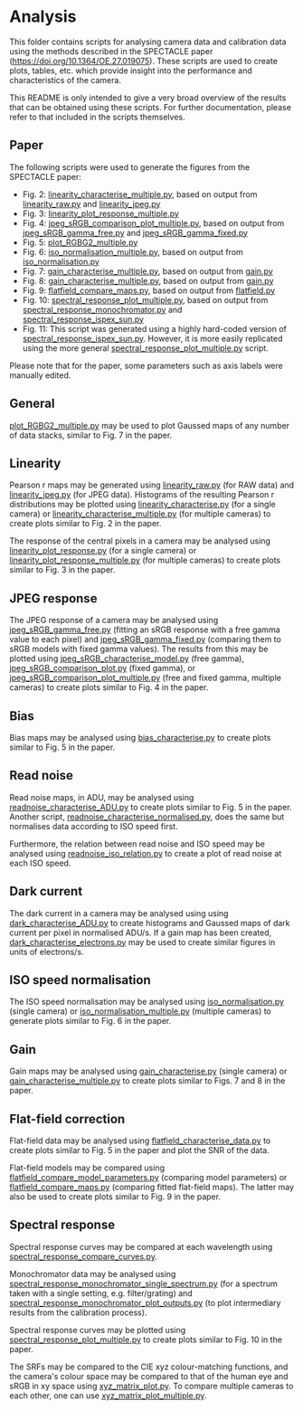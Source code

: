 # Analysis

This folder contains scripts for analysing camera data and calibration data using the methods described in the SPECTACLE paper (https://doi.org/10.1364/OE.27.019075).
These scripts are used to create plots, tables, etc. which provide insight into the performance and characteristics of the camera.

This README is only intended to give a very broad overview of the results that can be obtained using these scripts.
For further documentation, please refer to that included in the scripts themselves.

## Paper

The following scripts were used to generate the figures from the SPECTACLE paper:
* Fig.  2: [linearity_characterise_multiple.py](linearity_characterise_multiple.py), based on output from [linearity_raw.py](linearity_raw.py) and [linearity_jpeg.py](linearity_jpeg.py)
* Fig.  3: [linearity_plot_response_multiple.py](linearity_plot_response_multiple.py)
* Fig.  4: [jpeg_sRGB_comparison_plot_multiple.py](jpeg_sRGB_comparison_plot_multiple.py), based on output from [jpeg_sRGB_gamma_free.py](jpeg_sRGB_gamma_free.py) and [jpeg_sRGB_gamma_fixed.py](jpeg_sRGB_gamma_fixed.py)
* Fig.  5: [plot_RGBG2_multiple.py](plot_RGBG2_multiple.py)
* Fig.  6: [iso_normalisation_multiple.py](iso_normalisation_multiple.py), based on output from [iso_normalisation.py](../calibration/iso_normalisation.py)
* Fig.  7: [gain_characterise_multiple.py](gain_characterise_multiple.py), based on output from [gain.py](../calibration/gain.py)
* Fig.  8: [gain_characterise_multiple.py](gain_characterise_multiple.py), based on output from [gain.py](../calibration/gain.py)
* Fig.  9: [flatfield_compare_maps.py](flatfield_compare_maps.py), based on output from [flatfield.py](../calibration/flatfield.py)
* Fig. 10: [spectral_response_plot_multiple.py](spectral_response_plot_multiple.py), based on output from [spectral_response_monochromator.py](../calibration/spectral_response_monochromator.py) and [spectral_response_ispex_sun.py](../calibration/spectral_response_ispex_sun.py)
* Fig. 11: This script was generated using a highly hard-coded version of [spectral_response_ispex_sun.py](../calibration/spectral_response_ispex_sun.py). However, it is more easily replicated using the more general [spectral_response_plot_multiple.py](spectral_response_plot_multiple.py) script.

Please note that for the paper, some parameters such as axis labels were manually edited.

## General

[plot_RGBG2_multiple.py](plot_RGBG2_multiple.py) may be used to plot Gaussed maps of any number of data stacks, similar to Fig. 7 in the paper.

## Linearity

Pearson r maps may be generated using [linearity_raw.py](linearity_raw.py) (for RAW data) and [linearity_jpeg.py](linearity_jpeg.py) (for JPEG data).
Histograms of the resulting Pearson r distributions may be plotted using  [linearity_characterise.py](linearity_characterise.py) (for a single camera) or [linearity_characterise_multiple.py](linearity_characterise_multiple.py) (for multiple cameras) to create plots similar to Fig. 2 in the paper.

The response of the central pixels in a camera may be analysed using [linearity_plot_response.py](linearity_plot_response.py) (for a single camera) or [linearity_plot_response_multiple.py](linearity_plot_response_multiple.py) (for multiple cameras) to create plots similar to Fig. 3 in the paper.

## JPEG response

The JPEG response of a camera may be analysed using [jpeg_sRGB_gamma_free.py](jpeg_sRGB_gamma_free.py) (fitting an sRGB response with a free gamma value to each pixel) and [jpeg_sRGB_gamma_fixed.py](jpeg_sRGB_gamma_fixed.py) (comparing them to sRGB models with fixed gamma values).
The results from this may be plotted using [jpeg_sRGB_characterise_model.py](jpeg_sRGB_characterise_model.py) (free gamma), [jpeg_sRGB_comparison_plot.py](jpeg_sRGB_comparison_plot.py) (fixed gamma), or [jpeg_sRGB_comparison_plot_multiple.py](jpeg_sRGB_comparison_plot_multiple.py) (free and fixed gamma, multiple cameras) to create plots similar to Fig. 4 in the paper.

## Bias

Bias maps may be analysed using [bias_characterise.py](bias_characterise.py) to create plots similar to Fig. 5 in the paper.

## Read noise

Read noise maps, in ADU, may be analysed using [readnoise_characterise_ADU.py](readnoise_characterise_ADU.py) to create plots similar to Fig. 5 in the paper.
Another script, [readnoise_characterise_normalised.py](readnoise_characterise_normalised.py), does the same but normalises data according to ISO speed first.

Furthermore, the relation between read noise and ISO speed may be analysed using [readnoise_iso_relation.py](readnoise_iso_relation.py) to create a plot of read noise at each ISO speed.

## Dark current

The dark current in a camera may be analysed using using [dark_characterise_ADU.py](dark_characterise_ADU.py) to create histograms and Gaussed maps of dark current per pixel in normalised ADU/s.
If a gain map has been created, [dark_characterise_electrons.py](dark_characterise_electrons.py) may be used to create similar figures in units of electrons/s.

## ISO speed normalisation

The ISO speed normalisation may be analysed using [iso_normalisation.py](iso_normalisation.py) (single camera) or [iso_normalisation_multiple.py](iso_normalisation_multiple.py) (multiple cameras) to generate plots similar to Fig. 6 in the paper.

## Gain

Gain maps may be analysed using [gain_characterise.py](gain_characterise.py) (single camera) or [gain_characterise_multiple.py](gain_characterise_multiple.py) to create plots similar to Figs. 7 and 8 in the paper.

## Flat-field correction

Flat-field data may be analysed using [flatfield_characterise_data.py](flatfield_characterise_data.py) to create plots similar to Fig. 5 in the paper and plot the SNR of the data. 

Flat-field models may be compared using [flatfield_compare_model_parameters.py](flatfield_compare_model_parameters.py) (comparing model parameters) or [flatfield_compare_maps.py](flatfield_compare_maps.py) (comparing fitted flat-field maps).
The latter may also be used to create plots similar to Fig. 9 in the paper.

## Spectral response

Spectral response curves may be compared at each wavelength using [spectral_response_compare_curves.py](spectral_response_compare_curves.py).

Monochromator data may be analysed using [spectral_response_monochromator_single_spectrum.py](spectral_response_monochromator_single_spectrum.py) (for a spectrum taken with a single setting, e.g. filter/grating) and [spectral_response_monochromator_plot_outputs.py](spectral_response_monochromator_plot_outputs.py) (to plot intermediary results from the calibration process).	

Spectral response curves may be plotted using [spectral_response_plot_multiple.py](spectral_response_plot_multiple.py) to create plots similar to Fig. 10 in the paper.

The SRFs may be compared to the CIE xyz colour-matching functions, and the camera's colour space may be compared to that of the human eye and sRGB in xy space using [xyz_matrix_plot.py](xyz_matrix_plot.py).
To compare multiple cameras to each other, one can use [xyz_matrix_plot_multiple.py](xyz_matrix_plot_multiple.py).
